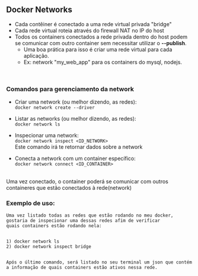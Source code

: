 ## Docker Networks
* Cada contêiner é conectado a uma rede virtual privada "bridge"
* Cada rede virtual roteia através do firewall NAT no IP do host
* Todos os containers conectados a rede privada dentro do host podem se comunicar com outro container sem necessitar utilizar o **--publish**. 
  * Uma boa prática para isso é criar uma rede virtual para cada aplicação. 
  * Ex: network "my_web_app" para os containers do mysql, nodejs.

</br>

### Comandos para gerenciamento da network

* Criar uma network  (ou melhor dizendo, as redes): <br/> 
```docker network create --driver```

* Listar as networks (ou melhor dizendo, as redes): <br/> 
```docker network ls```
  
* Inspecionar uma network: <br/> 
```docker network inspect <ID_NETWORK>```
<br/> Este comando irá te retornar dados sobre a network

* Conecta a network com um container específico: <br/> 
```docker network connect <ID_CONTAINER>```
<br/> 
Uma vez conectado, o container poderá se comunicar com outros containeres que estão conectados à rede(network)

<br/> 


### Exemplo de uso: <br/> 
    Uma vez listado todas as redes que estão rodando no meu docker, gostaria de inspecionar uma dessas redes afim de verificar 
    quais containers estão rodando nela: 


    1) docker network ls
    2) docker network inspect bridge


    Após o último comando, será listado no seu terminal um json que contém a informação de quais containers estão ativos nessa rede.